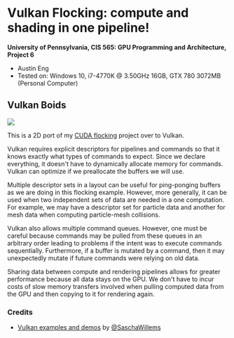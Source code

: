 Vulkan Flocking: compute and shading in one pipeline!
======================

**University of Pennsylvania, CIS 565: GPU Programming and Architecture, Project 6**

* Austin Eng
* Tested on: Windows 10, i7-4770K @ 3.50GHz 16GB, GTX 780 3072MB (Personal Computer)

## Vulkan Boids
![](vulkan_boids.gif)

This is a 2D port of my [CUDA flocking](https://github.com/austinEng/Project1-CUDA-Flocking) project over to Vulkan. 

Vulkan requires explicit descriptors for pipelines and commands so that it knows exactly what types of commands to expect. Since we declare everything, it doesn't have to dynamically allocate memory for commands. Vulkan can optimize if we preallocate the buffers we will use.

Multiple descriptor sets in a layout can be useful for ping-ponging buffers as we are doing in this flocking example. However, more generally, it can be used when two independent sets of data are needed in a one computation. For example, we may have a descriptor set for particle data and another for mesh data when computing particle-mesh collisions.

Vulkan also allows multiple command queues. However, one must be careful because commands may be pulled from these queues in an arbitrary order leading to problems if the intent was to execute commands sequentially. Furthermore, if a buffer is mutated by a command, then it may unexpectedly mutate if future commands were relying on old data.

Sharing data between compute and rendering pipelines allows for greater performance because all data stays on the GPU. We don't have to incur costs of slow memory transfers involved when pulling computed data from the GPU and then copying to it for rendering again.

### Credits

* [Vulkan examples and demos](https://github.com/SaschaWillems/Vulkan) by [@SaschaWillems](https://github.com/SaschaWillems)
